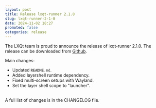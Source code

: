 ```yaml
---
layout: post
title: Release lxqt-runner 2.1.0
slug: lxqt-runner-2-1-0
date: 2024-11-02 18:27
promoted: false
categories: release
---
```


The LXQt team is proud to announce the release of lxqt-runner 2.1.0.
The release can be downloaded from [Github](https://github.com/lxqt/lxqt-runner/releases).

Main changes:

 * Updated `README.md`.
 * Added layershell runtime dependency.
 * Fixed multi-screen setups with Wayland.
 * Set the layer shell scope to "launcher".



<br/>
A full list of changes is in the CHANGELOG file.
<br/>
